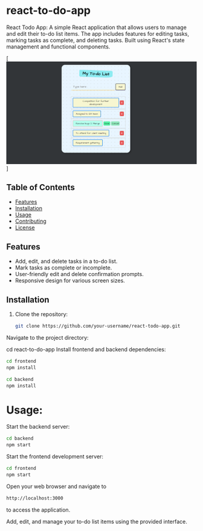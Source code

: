 # react-to-do-app
React Todo App: A simple React application that allows users to manage and edit their to-do list items. The app includes features for editing tasks, marking tasks as complete, and deleting tasks. Built using React's state management and functional components.

[![Site preview](to-do-app.png)]

## Table of Contents

- [Features](#features)
- [Installation](#installation)
- [Usage](#usage)
- [Contributing](#contributing)
- [License](#license)

## Features

- Add, edit, and delete tasks in a to-do list.
- Mark tasks as complete or incomplete.
- User-friendly edit and delete confirmation prompts.
- Responsive design for various screen sizes.

## Installation

1. Clone the repository:

   ```bash
   git clone https://github.com/your-username/react-todo-app.git
   
Navigate to the project directory:

cd react-to-do-app
Install frontend and backend dependencies:

```bash
cd frontend
npm install
```


```bash
cd backend
npm install
```

# Usage: 

Start the backend server:
```bash
cd backend
npm start
```
Start the frontend development server:

```bash
cd frontend
npm start
```
Open your web browser and navigate to 
```bash
http://localhost:3000
```
to access the application.

Add, edit, and manage your to-do list items using the provided interface.
   
